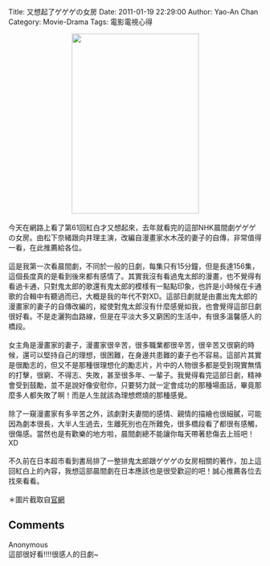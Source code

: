 Title: 又想起了ゲゲゲの女房
Date: 2011-01-19 22:29:00
Author: Yao-An Chan
Category: Movie-Drama
Tags: 電影電視心得


<div class='post'>
<div class="separator" style="clear: both; text-align: center;"><a href="http://2.bp.blogspot.com/_mvtDPM7iODU/TTfF6llilCI/AAAAAAAAJek/sujtGoJFWTs/s1600/Screen%2Bshot%2B2011-01-19%2Bat%2B9.09.38%2BPM.png" imageanchor="1" style="margin-left: 1em; margin-right: 1em;"><img border="0" height="359" src="http://2.bp.blogspot.com/_mvtDPM7iODU/TTfF6llilCI/AAAAAAAAJek/sujtGoJFWTs/s400/Screen%2Bshot%2B2011-01-19%2Bat%2B9.09.38%2BPM.png" width="253" /></a></div><br />今天在網路上看了第61回紅白才又想起來，去年就看完的這部NHK晨間劇ゲゲゲの女房。由松下奈緒跟向井理主演，改編自漫畫家水木茂的妻子的自傳，非常值得一看，在此推薦給各位。<br /><br />這是我第一次看晨間劇，不同於一般的日劇，每集只有15分鐘，但是長達156集，這個長度真的是看到後來都有感情了。其實我沒有看過鬼太郎的漫畫，也不覺得有看過卡通，只對鬼太郎的歌還有鬼太郎的模樣有一點點印象，也許是小時候在卡通歌的合輯中有聽過而已，大概是我的年代不對XD。這部日劇就是由畫出鬼太郎的漫畫家的妻子的自傳改編的，縱使對鬼太郎沒有什麼感覺如我，也會覺得這部日劇很好看。不是走灑狗血路線，但是在平淡大多又窮困的生活中，有很多溫馨感人的橋段。<br /><br />女主角是漫畫家的妻子，漫畫家很辛苦，很多職業都很辛苦，很辛苦又很窮的時候，還可以堅持自己的理想，很困難，在身邊共患難的妻子也不容易。這部片其實是很勵志的，但又不是那種很理想化的勵志片，片中的人物很多都是受到現實無情的打擊，很窮、不得志、失敗，甚至很多年、一輩子。我覺得看完這部日劇，精神會受到鼓勵，並不是說好像安慰你，只要努力就一定會成功的那種場面話，畢竟那麼多人都失敗了啊！而是人生就該為理想燃燒的那種感覺。<br /><br />除了一窺漫畫家有多辛苦之外，該劇對夫妻間的感情、親情的描繪也很細膩，可能因為劇本很長，大半人生過去，生離死別也在所難免，很多橋段看了都很有感觸，很傷感。當然也是有歡樂的地方啦，晨間劇總不能讓你每天帶著悲傷去上班吧！XD<br /><br />不久前在日本超市看到書局排了一整排鬼太郎跟ゲゲゲの女房相關的著作，加上這回紅白上的內容，我想這部晨間劇在日本應該也是很受歡迎的吧！誠心推薦各位去找來看看。<br /><br />＊圖片截取自<a href="http://www9.nhk.or.jp/gegege/index.html">官網</a></div>
<h2>Comments</h2>
<div class='comments'>
<div class='comment'>
<div class='author'>Anonymous</div>
<div class='content'>
這部很好看!!!!很感人的日劇~</div>
</div>
</div>
